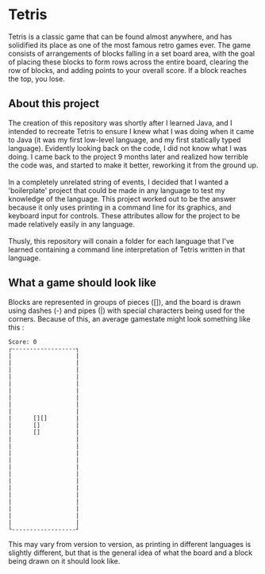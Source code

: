 # Tetris
Tetris is a classic game that can be found almost anywhere, and has solidified its place as one of the most famous retro games ever. The game consists of arrangements of blocks falling in a set board area, with the goal of placing these blocks to form rows across the entire board, clearing the row of blocks, and adding points to your overall score. If a block reaches the top, you lose. 
## About this project
The creation of this repository was shortly after I learned Java, and I intended to recreate Tetris to ensure I knew what I was doing when it came to Java (it was my first low-level language, and my first statically typed language). Evidently looking back on the code, I did not know what I was doing. I came back to the project 9 months later and realized how terrible the code was, and started to make it better, reworking it from the ground up.
<br /> <br />
In a completely unrelated string of events, I decided that I wanted a 'boilerplate' project that could be made in any language to test my knowledge of the language. This project worked out to be the answer because it only uses printing in a command line for its graphics, and keyboard input for controls. These attributes allow for the project to be made relatively easily in any language.
<br /> <br />
Thusly, this repository will conain a folder for each language that I've learned containing a command line interpretation of Tetris written in that language.

## What a game should look like
Blocks are represented in groups of pieces ([]), and the board is drawn using dashes (-) and pipes (|) with special characters being used for the corners. Because of this, an average gamestate might look something like this : <br />
```
Score: 0
┌------------------┐
|                  |
|                  |
|                  |
|                  |
|                  |
|                  |
|                  |
|                  |
|                  |
|      [][]        |
|      []          |
|      []          |
|                  |
|                  |
|                  |
|                  |
|                  |
|                  |
|                  |
|                  |
|                  |
|                  |
|                  |
|                  |
|                  |
└------------------┘
```
This may vary from version to version, as printing in different languages is slightly different, but that is the general idea of what the board and a block being drawn on it should look like.


